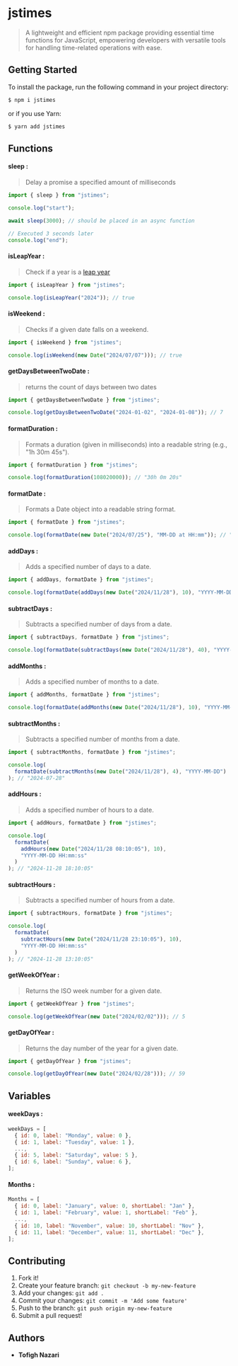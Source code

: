 # jstimes

> A lightweight and efficient npm package providing essential time functions for JavaScript, empowering developers with versatile tools for handling time-related operations with ease.

## Getting Started

To install the package, run the following command in your project directory:

```sh
$ npm i jstimes
```

or if you use Yarn:

```sh
$ yarn add jstimes
```

## Functions

#### sleep :

> Delay a promise a specified amount of milliseconds

```js
import { sleep } from "jstimes";

console.log("start");

await sleep(3000); // should be placed in an async function

// Executed 3 seconds later
console.log("end");
```

#### isLeapYear :

> Check if a year is a [leap year](https://en.wikipedia.org/wiki/Leap_year)

```js
import { isLeapYear } from "jstimes";

console.log(isLeapYear("2024")); // true
```

#### isWeekend :

> Checks if a given date falls on a weekend.

```js
import { isWeekend } from "jstimes";

console.log(isWeekend(new Date("2024/07/07"))); // true
```

#### getDaysBetweenTwoDate :

> returns the count of days between two dates

```js
import { getDaysBetweenTwoDate } from "jstimes";

console.log(getDaysBetweenTwoDate("2024-01-02", "2024-01-08")); // 7
```

#### formatDuration :

> Formats a duration (given in milliseconds) into a readable string (e.g., "1h 30m 45s").

```js
import { formatDuration } from "jstimes";

console.log(formatDuration(108020000)); // "30h 0m 20s"
```

#### formatDate :

> Formats a Date object into a readable string format.

```js
import { formatDate } from "jstimes";

console.log(formatDate(new Date("2024/07/25"), "MM-DD at HH:mm")); // "07-25 at 00:00"
```

#### addDays :

> Adds a specified number of days to a date.

```js
import { addDays, formatDate } from "jstimes";

console.log(formatDate(addDays(new Date("2024/11/28"), 10), "YYYY-MM-DD")); // "2024-12-08"
```

#### subtractDays :

> Subtracts a specified number of days from a date.

```js
import { subtractDays, formatDate } from "jstimes";

console.log(formatDate(subtractDays(new Date("2024/11/28"), 40), "YYYY-MM-DD")); // 2024-10-19
```

#### addMonths :

> Adds a specified number of months to a date.

```js
import { addMonths, formatDate } from "jstimes";

console.log(formatDate(addMonths(new Date("2024/11/28"), 10), "YYYY-MM-DD")); // "2025-09-28"
```

#### subtractMonths :

> Subtracts a specified number of months from a date.

```js
import { subtractMonths, formatDate } from "jstimes";

console.log(
  formatDate(subtractMonths(new Date("2024/11/28"), 4), "YYYY-MM-DD")
); // "2024-07-28"
```

#### addHours :

> Adds a specified number of hours to a date.

```js
import { addHours, formatDate } from "jstimes";

console.log(
  formatDate(
    addHours(new Date("2024/11/28 08:10:05"), 10),
    "YYYY-MM-DD HH:mm:ss"
  )
); // "2024-11-28 18:10:05"
```

#### subtractHours :

> Subtracts a specified number of hours from a date.

```js
import { subtractHours, formatDate } from "jstimes";

console.log(
  formatDate(
    subtractHours(new Date("2024/11/28 23:10:05"), 10),
    "YYYY-MM-DD HH:mm:ss"
  )
); // "2024-11-28 13:10:05"
```

#### getWeekOfYear :

> Returns the ISO week number for a given date.

```js
import { getWeekOfYear } from "jstimes";

console.log(getWeekOfYear(new Date("2024/02/02"))); // 5
```

#### getDayOfYear :

> Returns the day number of the year for a given date.

```js
import { getDayOfYear } from "jstimes";

console.log(getDayOfYear(new Date("2024/02/28"))); // 59
```

## Variables

#### weekDays :

```js
weekDays = [
  { id: 0, label: "Monday", value: 0 },
  { id: 1, label: "Tuesday", value: 1 },
  ...,
  { id: 5, label: "Saturday", value: 5 },
  { id: 6, label: "Sunday", value: 6 },
];
```

#### Months :

```js
Months = [
  { id: 0, label: "January", value: 0, shortLabel: "Jan" },
  { id: 1, label: "February", value: 1, shortLabel: "Feb" },
  ...,
  { id: 10, label: "November", value: 10, shortLabel: "Nov" },
  { id: 11, label: "December", value: 11, shortLabel: "Dec" },
];
```

## Contributing

1.  Fork it!
2.  Create your feature branch: `git checkout -b my-new-feature`
3.  Add your changes: `git add .`
4.  Commit your changes: `git commit -m 'Add some feature'`
5.  Push to the branch: `git push origin my-new-feature`
6.  Submit a pull request!

## Authors

- **Tofigh Nazari**
